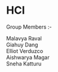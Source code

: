 # HCI

Group Members :-

Malavya Raval    
Giahuy Dang    
Elliot Verduzco    
Aishwarya Magar   
Sneha Katturu    


